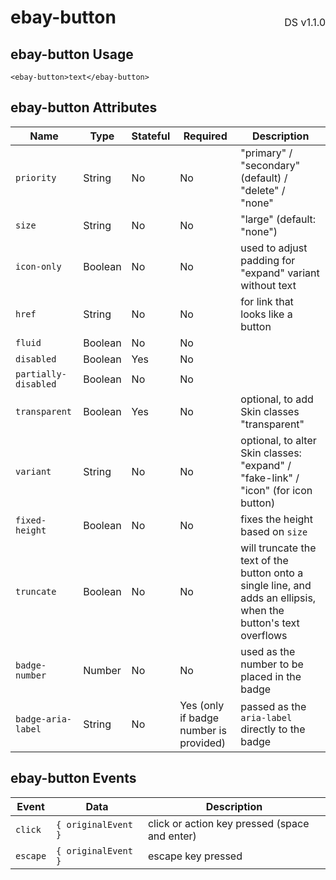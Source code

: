 <h1 style="display: flex; justify-content: space-between; align-items: center;">
    <span>
        ebay-button
    </span>
    <span style="font-weight: normal; font-size: medium; margin-bottom: -15px;">
        DS v1.1.0
    </span>
</h1>

## ebay-button Usage

```marko
<ebay-button>text</ebay-button>
```

## ebay-button Attributes

| Name                 | Type    | Stateful | Required                               | Description                                                                                                     |
| -------------------- | ------- | -------- | -------------------------------------- | --------------------------------------------------------------------------------------------------------------- |
| `priority`           | String  | No       | No                                     | "primary" / "secondary" (default) / "delete" / "none"                                                           |
| `size`               | String  | No       | No                                     | "large" (default: "none")                                                                                       |
| `icon-only`          | Boolean | No       | No                                     | used to adjust padding for "expand" variant without text                                                        |
| `href`               | String  | No       | No                                     | for link that looks like a button                                                                               |
| `fluid`              | Boolean | No       | No                                     |
| `disabled`           | Boolean | Yes      | No                                     |
| `partially-disabled` | Boolean | No       | No                                     |
| `transparent`        | Boolean | Yes      | No                                     | optional, to add Skin classes "transparent"                                                                     |
| `variant`            | String  | No       | No                                     | optional, to alter Skin classes: "expand" / "fake-link" / "icon" (for icon button)                              |
| `fixed-height`       | Boolean | No       | No                                     | fixes the height based on `size`                                                                                |
| `truncate`           | Boolean | No       | No                                     | will truncate the text of the button onto a single line, and adds an ellipsis, when the button's text overflows |
| `badge-number`       | Number  | No       | No                                     | used as the number to be placed in the badge                                                                    |
| `badge-aria-label`   | String  | No       | Yes (only if badge number is provided) | passed as the `aria-label` directly to the badge                                                                |

## ebay-button Events

| Event    | Data                | Description                                   |
| -------- | ------------------- | --------------------------------------------- |
| `click`  | `{ originalEvent }` | click or action key pressed (space and enter) |
| `escape` | `{ originalEvent }` | escape key pressed                            |
